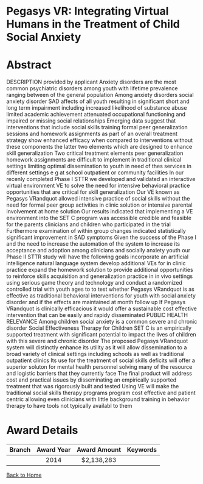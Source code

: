 
Pegasys VR: Integrating Virtual Humans in the Treatment of Child Social Anxiety
===============================================================================

# Abstract


DESCRIPTION  provided by applicant   Anxiety disorders are the most common psychiatric disorders among youth  with lifetime prevalence ranging between        of the general population  Among anxiety disorders  social anxiety disorder  SAD  affects    of all youth  resulting in significant short and long term impairment  including increased likelihood of substance abuse  limited academic achievement  attenuated occupational functioning  and impaired or missing social relationships  Emerging data suggest that interventions that include social skills training  formal peer generalization sessions  and homework assignments as part of an overall treatment strategy show enhanced efficacy when compared to interventions without these components   the latter two elements which are designed to enhance skill generalization  Two critical treatment elements  peer generalization  homework assignments  are difficult to implement in traditional clinical settings  limiting optimal dissemination to youth in need of thes services in different settings  e g   at school  outpatient  or community facilities   In our recenly completed Phase I STTR  we developed and validated an interactive virtual environment  VE  to solve the need for intensive behavioral practice opportunities that are critical for skill generalization  Our VE  known as Pegasys VRandquot   allowed intensive practice of social skills without the need for formal peer group activities  in clinic solution  or intensive parental involvement  at home solution   Our results indicated that implementing a VE environment into the SET C program was accessible  credible and feasible for the parents  clinicians and children who participated in the trial  Furthermore  examination of within group changes indicated statistically significant improvement in SAD symptoms  Given the success of the Phase I  and the need to increase the automation of the system to increase its acceptance and adoption among clinicians and socially anxiety youth  our Phase II STTR study will have the following goals  incorporate an artificial intelligence natural language system  develop additional VEs for in clinic practice  expand the homework solution to provide additional opportunities to reinforce skills acquisition and generalization practice in in vivo settings  using serious game theory and technology  and conduct a randomized controlled trial with youth ages   to    to test whether Pegasys VRandquot  is as effective as traditional behavioral interventions for youth with social anxiety disorder and if the effects are maintained at   month follow up  If Pegasys VRandquot  is clinically efficacious  it would offer a sustainable  cost effective intervention that can be easily and rapidy disseminated PUBLIC HEALTH RELEVANCE  Among children  social anxiety is a common  severe and chronic disorder  Social Effectiveness Therapy for Children  SET C  is an empirically supported treatment with significant potential to impact the lives of children with this severe and chronic disorder  The proposed Pegasys VRandquot  system will distinctly enhance its utility  as it will allow dissemination to a broad variety of clinical settings including schools as well as traditional outpatient clinics  Its use for the treatment of social skills deficits will offer a superior soluton for mental health personnel  solving many of the resource and logistic barriers that they currently face  The final product will address cost and practical issues by disseminating an empirically supported treatment that was rigorously built and tested  Using VE will make the traditional social skills therapy programs program cost effective and patient centric  allowing even clinicians with little background training in behavior therapy to have tools not typically availabl to them  

# Award Details

|Branch|Award Year|Award Amount|Keywords|
| :---: | :---: | :---: | :---: |
||2014|$2,138,283||
  
  


[Back to Home](https://github.com/chrischow/dod_sbir_awards/JH/#2361)